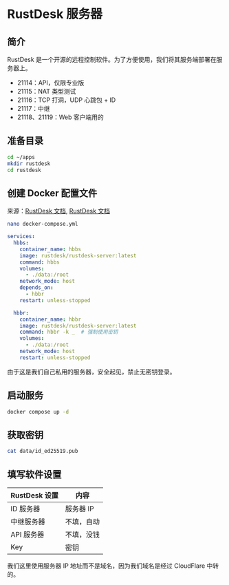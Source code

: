 # RustDesk 服务器

## 简介
RustDesk 是一个开源的远程控制软件。为了方便使用，我们将其服务端部署在服务器上。

- 21114：API，仅限专业版
- 21115：NAT 类型测试
- 21116：TCP 打洞，UDP 心跳包 + ID
- 21117：中继
- 21118、21119：Web 客户端用的

## 准备目录
``` bash
cd ~/apps
mkdir rustdesk
cd rustdesk
```

## 创建 Docker 配置文件
来源：[RustDesk 文档](https://rustdesk.com/docs/en/self-host/rustdesk-server-oss/docker/), [RustDesk 文档](https://rustdesk.com/docs/zh-cn/self-host/rustdesk-server-oss/install/)

``` bash
nano docker-compose.yml
```

``` yaml
services:
  hbbs:
    container_name: hbbs
    image: rustdesk/rustdesk-server:latest
    command: hbbs
    volumes:
      - ./data:/root
    network_mode: host
    depends_on:
      - hbbr
    restart: unless-stopped

  hbbr:
    container_name: hbbr
    image: rustdesk/rustdesk-server:latest
    command: hbbr -k _  # 强制使用密钥
    volumes:
      - ./data:/root
    network_mode: host
    restart: unless-stopped
```
由于这是我们自己私用的服务器，安全起见，禁止无密钥登录。

## 启动服务
``` bash
docker compose up -d
```

## 获取密钥
``` bash
cat data/id_ed25519.pub
```

## 填写软件设置
| RustDesk 设置 | 内容       |
| ------------- | ---------- |
| ID 服务器     | 服务器 IP  |
| 中继服务器    | 不填，自动 |
| API 服务器    | 不填，没钱 |
| Key           | 密钥       |

我们这里使用服务器 IP 地址而不是域名，因为我们域名是经过 CloudFlare 中转的。
